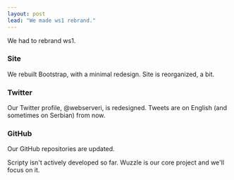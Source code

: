 ```yaml
---
layout: post
lead: "We made ws1 rebrand."
---
```


We had to rebrand ws1.

### Site

We rebuilt Bootstrap, with a minimal redesign. Site is reorganized, a bit.

### Twitter

Our Twitter profile, @webserveri, is redesigned. Tweets are on English (and sometimes on Serbian) from now.

### GitHub

Our GitHub repositories are updated.

Scripty isn't actively developed so far. Wuzzle is our core project and we'll focus on it.